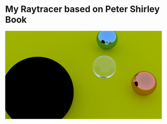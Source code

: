 # My Raytracer based on Peter Shirley Book
![Alt text](https://github.com/manuelpagliuca/my_rt/blob/master/rt_mp_from_zero/render/face_3_hours_render.jpg?raw=true "Output")
